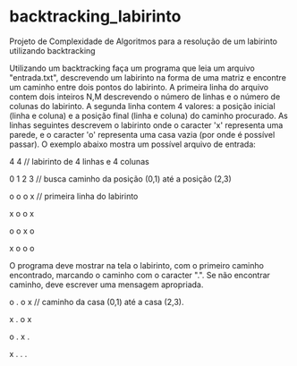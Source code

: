 # backtracking_labirinto
Projeto de Complexidade de Algoritmos para a resolução de um labirinto utilizando backtracking

Utilizando um backtracking faça um programa que leia um arquivo "entrada.txt", descrevendo um labirinto na forma de uma matriz e encontre um caminho entre dois pontos do labirinto. A primeira linha do arquivo contem dois inteiros N,M descrevendo o número de linhas e o número de colunas do labirinto. A segunda linha contem 4 valores: a posição inicial (linha e coluna) e a posição final (linha e coluna) do caminho procurado. As linhas seguintes descrevem o labirinto onde o caracter 'x' representa uma parede, e o caracter 'o' representa uma casa vazia (por onde é possível passar). O exemplo abaixo mostra um possível arquivo de entrada:

4 4   // labirinto de 4 linhas e 4 colunas

0 1 2 3 // busca caminho da posição (0,1) até a posição (2,3)

o o o x  // primeira linha do labirinto 

x o o x

o o x o

x o o o

O programa deve mostrar na tela o labirinto, com o primeiro caminho encontrado, marcando o caminho com o caracter ".". Se não encontrar caminho, deve escrever uma mensagem apropriada.

o . o x    // caminho da casa (0,1) até a casa (2,3).

x . o x

o . x  .

x .  .  .
